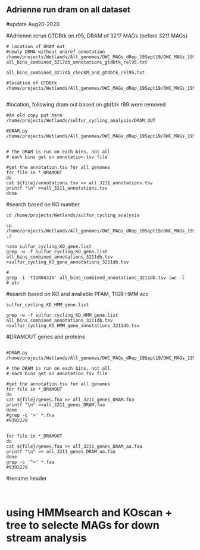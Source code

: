 ## Adrienne run dram on all dataset

#update Aug20-2020

#Adrienne rerun GTDBtk on r95, DRAM of 3217 MAGs (before 3211 MAGs)
```
# location of DRAM out 
#newly DRMA without uniref annotation
/home/projects/Wetlands/All_genomes/OWC_MAGs_dRep_19Sept19/OWC_MAGs_19Sept19_dRep_/relabeled_dereplicated_genomes/relabeled_bins/DRAM_directories
all_bins_combined_3217db_annotations_gtdbtk_rel95.txt

all_bins_combined_3217db_checkM_and_gtdbtk_rel95.txt

#location of GTDBtk 
/home/projects/Wetlands/All_genomes/OWC_MAGs_dRep_19Sept19/OWC_MAGs_19Sept19_dRep_/relabeled_dereplicated_genomes/relabeled_bins/


```

#location, following dram out based on gtdbtk r89 were removed

```
#An old copy put here
/home/projects/Wetlands/sulfur_cycling_analysis/DRAM_OUT

```
```
#DRAM.py
/home/projects/Wetlands/All_genomes/OWC_MAGs_dRep_19Sept19/OWC_MAGs_19Sept19_dRep_/relabeled_dereplicated_genomes/relabeled_bins


# the DRAM is run on each bins, not all
# each bins get an annotation.tsv file

#get the annotation.tsv for all genomes 
for file in *_DRAMOUT
do 
cat ${file}/annotations.tsv >> all_3211_annotations.tsv
printf "\n" >>all_3211_annotations.tsv
done
```

#search based on KO number
```
cd /home/projects/Wetlands/sulfur_cycling_analysis

cp /home/projects/Wetlands/All_genomes/OWC_MAGs_dRep_19Sept19/OWC_MAGs_19Sept19_dRep_/relabeled_dereplicated_genomes/relabeled_bins/all_bins_combined_annotations_3211db.tsv ./

nano sulfur_cycling_KO_gene.list
grep -w -f sulfur_cycling_KO_gene.list all_bins_combined_annotations_3211db.tsv >sulfur_cycling_KO_gene_annotations_3211db.tsv

#
grep -i 'TIGR04315' all_bins_combined_annotations_3211db.tsv |wc -l
# otr 
```

#search based on KO and avaliable PFAM, TIGR HMM acc
```
sulfur_cycling_KO_HMM_gene.list

grep -w -f sulfur_cycling_KO_HMM_gene.list all_bins_combined_annotations_3211db.tsv >sulfur_cycling_KO_HMM_gene_annotations_3211db.tsv
```

#DRAMOUT genes and proteins
```

#DRAM.py
/home/projects/Wetlands/All_genomes/OWC_MAGs_dRep_19Sept19/OWC_MAGs_19Sept19_dRep_/relabeled_dereplicated_genomes/relabeled_bins

# the DRAM is run on each bins, not all
# each bins get an annotation.tsv file

#get the annotation.tsv for all genomes 
for file in *_DRAMOUT
do 
cat ${file}/genes.fna >> all_3211_genes_DRAM.fna
printf "\n" >>all_3211_genes_DRAM.fna
done
#grep -c '>' *.fna
#9392229


for file in *_DRAMOUT
do 
cat ${file}/genes.faa >> all_3211_genes_DRAM_aa.faa
printf "\n" >> all_3211_genes_DRAM_aa.faa
done
grep -c '^>' *.faa
#9392229
```
#rename header
```


```

# using HMMsearch and KOscan + tree to selecte MAGs for down stream analysis
```


```

